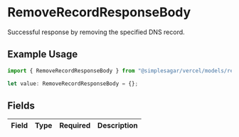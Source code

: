 # RemoveRecordResponseBody

Successful response by removing the specified DNS record.

## Example Usage

```typescript
import { RemoveRecordResponseBody } from "@simplesagar/vercel/models/removerecordop.js";

let value: RemoveRecordResponseBody = {};
```

## Fields

| Field       | Type        | Required    | Description |
| ----------- | ----------- | ----------- | ----------- |